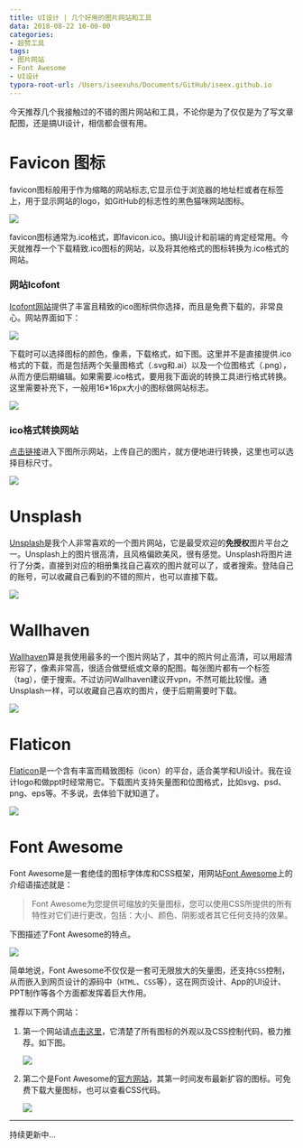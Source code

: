 ```yaml
---
title: UI设计 | 几个好用的图片网站和工具
data: 2018-08-22 10-00-00
categories:
- 超赞工具
tags:
- 图片网站
- Font Awesome
- UI设计
typora-root-url: /Users/iseexuhs/Documents/GitHub/iseex.github.io
---
```


今天推荐几个我接触过的不错的图片网站和工具，不论你是为了仅仅是为了写文章配图，还是搞UI设计，相信都会很有用。

# Favicon 图标

favicon图标般用于作为缩略的网站标志,它显示位于浏览器的地址栏或者在标签上，用于显示网站的logo，如GitHub的标志性的黑色猫咪网站图标。

![](/assets/images/posts/Tools/favicon.jpg)

favicon图标通常为.ico格式，即favicon.ico。搞UI设计和前端的肯定经常用。今天就推荐一个下载精致.ico图标的网站，以及将其他格式的图标转换为.ico格式的网站。

### 网站Icofont

[Icofont网站](http://www.iconfont.cn/)提供了丰富且精致的ico图标供你选择，而且是免费下载的，非常良心。网站界面如下：

![](/assets/images/posts/Tools/iconfont-site.jpg)

下载时可以选择图标的颜色，像素，下载格式，如下图。这里并不是直接提供.ico格式的下载，而是包括两个矢量图格式（.svg和.ai）以及一个位图格式（.png），从而方便后期编辑。如果需要.ico格式，要用我下面说的转换工具进行格式转换。这里需要补充下，一般用16*16px大小的图标做网站标志。

![](/assets/images/posts/Tools/ico-download.jpg)

### ico格式转换网站

[点击链接](http://www.bitbug.net/)进入下图所示网站，上传自己的图片，就方便地进行转换，这里也可以选择目标尺寸。

![](/assets/images/posts/Tools/ico-convert.jpg)

# Unsplash

[Unsplash](https://unsplash.com/)是我个人非常喜欢的一个图片网站，它是最受欢迎的**免授权**图片平台之一。Unsplash上的图片很高清，且风格偏欧美风，很有感觉。Unsplash将图片进行了分类，直接到对应的相册集找自己喜欢的图片就可以了，或者搜索。登陆自己的账号，可以收藏自己看到的不错的照片，也可以直接下载。

![](/assets/images/posts/Tools/images-website-unsplash.jpg)

# Wallhaven

[Wallhaven](https://alpha.wallhaven.cc/)算是我使用最多的一个图片网站了，其中的照片何止高清，可以用超清形容了，像素非常高，很适合做壁纸或文章的配图。每张图片都有一个标签（tag），便于搜索。不过访问Wallhaven建议开vpn，不然可能比较慢。通Unsplash一样，可以收藏自己喜欢的图片，便于后期需要时下载。

![](/assets/images/posts/Tools/images-website-wallhaven.jpg)

# Flaticon

[Flaticon](https://www.flaticon.com/)是一个含有丰富而精致图标（icon）的平台，适合美学和UI设计。我在设计logo和做ppt时经常用它。下载图片支持矢量图和位图格式，比如svg、psd、png、eps等。不多说，去体验下就知道了。

![](/assets/images/posts/Tools/images-website-flaticon.jpg)

# Font Awesome

Font Awesome是一套绝佳的图标字体库和CSS框架，用网站[Font Awesome](http://fontawesome.dashgame.com)上的介绍语描述就是：

>Font Awesome为您提供可缩放的矢量图标，您可以使用CSS所提供的所有特性对它们进行更改，包括：大小、颜色、阴影或者其它任何支持的效果。

下图描述了Font Awesome的特点。

![](/assets/images/posts/Tools/images-website-fontawesome.jpg)

简单地说，Font Awesome不仅仅是一套可无限放大的矢量图，还支持`CSS`控制，从而嵌入到网页设计的源码中（`HTML`、`CSS`等），这在网页设计、App的UI设计、PPT制作等各个方面都发挥着巨大作用。

推荐以下两个网站：

1. 第一个网站请[点击这里](http://fontawesome.dashgame.com)，它清楚了所有图标的外观以及CSS控制代码，极力推荐。如下图。

   ![](/assets/images/posts/Tools/images-website-icons.jpg)


2. 第二个是Font Awesome的[官方网站](https://fontawesome.com/icons?d=gallery&m=free)，其第一时间发布最新扩容的图标。可免费下载大量图标，也可以查看CSS代码。

   ![](/assets/images/posts/Tools/images-website-font-awesome.jpg)

-----

持续更新中...